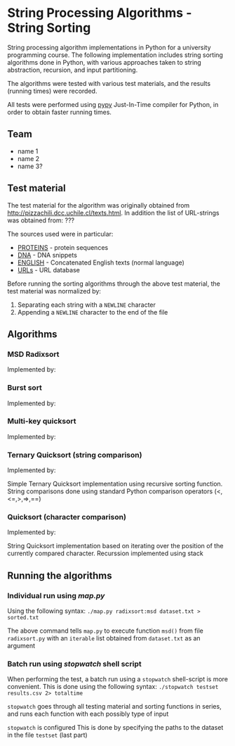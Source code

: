 String Processing Algorithms - String Sorting
=============================================

String processing algorithm implementations in Python for a university programming course. The following implementation includes string sorting algorithms done in Python, with various approaches taken to string abstraction, recursion, and input partitioning. 

The algorithms were tested with various test materials, and the results (running times) were recorded.

All tests were performed using [pypy](http://pypy.org/) Just-In-Time compiler for Python, in order to obtain faster running times.

Team
----

* name 1
* name 2
* name 3?

Test material
-------------

The test material for the algorithm was originally obtained from http://pizzachili.dcc.uchile.cl/texts.html. In addition the list of URL-strings was obtained from: ???

The sources used were in particular:
    
* [PROTEINS](http://pizzachili.dcc.uchile.cl/texts/protein/) - protein sequences
* [DNA](http://pizzachili.dcc.uchile.cl/texts/dna/) - DNA snippets  
* [ENGLISH](http://pizzachili.dcc.uchile.cl/texts/nlang/) - Concatenated English texts (normal language)
* [URLs](http://???) - URL database

Before running the sorting algorithms through the above test material, the test material was normalized by:
    
1. Separating each string with a `NEWLINE` character
2. Appending a `NEWLINE` character to the end of the file

Algorithms
----------

### MSD Radixsort

Implemented by:

### Burst sort

Implemented by:

### Multi-key quicksort

Implemented by:

### Ternary Quicksort (string comparison)

Implemented by:
    
Simple Ternary Quicksort implementation using recursive sorting function. String comparisons done using standard Python comparison operators (<,<=,>,=>,==)

### Quicksort (character comparison)

Implemented by:

String Quicksort implementation based on iterating over the position of the currently compared character. Recurssion implemented using stack


Running the algorithms
----------------------
### Individual run using *map.py*

Using the following syntax: `./map.py radixsort:msd dataset.txt > sorted.txt`

The above command tells `map.py` to execute function `msd()` from file `radixsort.py` with an `iterable` list obtained from `dataset.txt` as an argument

### Batch run using *stopwatch* shell script

When performing the test, a batch run using a `stopwatch` shell-script is more convenient. 
This is done using the following syntax: `./stopwatch testset results.csv 2> totaltime`

`stopwatch` goes through all testing material and sorting functions in series, and runs each function with each possibly type of input

`stopwatch` is configured This is done by specifying the paths to the dataset in the file `testset` (last part)

